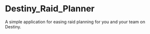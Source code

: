 # Destiny_Raid_Planner
A simple application for easing raid planning for you and your team on Destiny.
